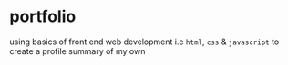 # portfolio

using basics of front end web development i.e `html`, `css` & `javascript` to create a profile summary of my own
